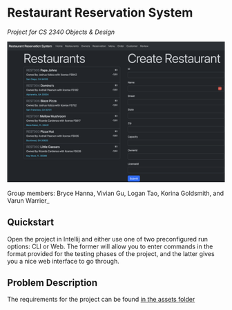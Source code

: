 # Restaurant Reservation System
_Project for CS 2340 Objects & Design_

![web interface screenshot](assets/web.png)

Group members: Bryce Hanna, Vivian Gu, Logan Tao, Korina Goldsmith, and Varun Warrier_

## Quickstart
Open the project in Intellij and either use one of two preconfigured run options: CLI or Web. The former will allow you to enter commands in the format provided for the testing phases of the project, and the latter gives you a nice web interface to go through. 

## Problem Description
The requirements for the project can be found [in the assets folder](assets/requirements.pdf)



